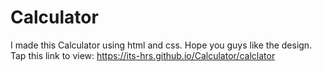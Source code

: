 # Calculator
I made this Calculator using html and css. Hope you guys like the design.
Tap this link to view: https://its-hrs.github.io/Calculator/calclator 
